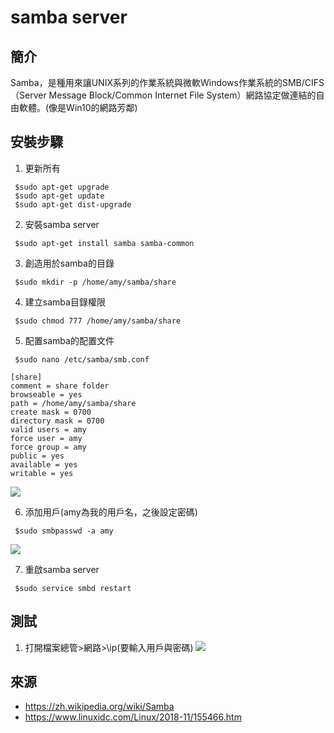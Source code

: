 # samba server

## 簡介
Samba，是種用來讓UNIX系列的作業系統與微軟Windows作業系統的SMB/CIFS（Server Message Block/Common Internet File System）網路協定做連結的自由軟體。(像是Win10的網路芳鄰)


## 安裝步驟

1. 更新所有
```shell=
 $sudo apt-get upgrade 
 $sudo apt-get update 
 $sudo apt-get dist-upgrade
```

2. 安裝samba server
```shell=
 $sudo apt-get install samba samba-common
```

3. 創造用於samba的目錄
```shell=
 $sudo mkdir -p /home/amy/samba/share
```

4. 建立samba目錄權限
```shell=
 $sudo chmod 777 /home/amy/samba/share
```

5. 配置samba的配置文件
```shell=
 $sudo nano /etc/samba/smb.conf
```
```shell=
[share]
comment = share folder
browseable = yes
path = /home/amy/samba/share
create mask = 0700
directory mask = 0700
valid users = amy
force user = amy
force group = amy
public = yes
available = yes
writable = yes
```
![](https://i.imgur.com/eb15A8L.png)

6. 添加用戶(amy為我的用戶名，之後設定密碼)
```shell=
 $sudo smbpasswd -a amy
```
![](https://i.imgur.com/O9DqWYl.png)

7. 重啟samba server
```shell=
 $sudo service smbd restart
```

## 測試

1. 打開檔案總管>網路>\\ip(要輸入用戶與密碼)
![](https://i.imgur.com/KhhO8tA.png)







## 來源
- https://zh.wikipedia.org/wiki/Samba
- https://www.linuxidc.com/Linux/2018-11/155466.htm